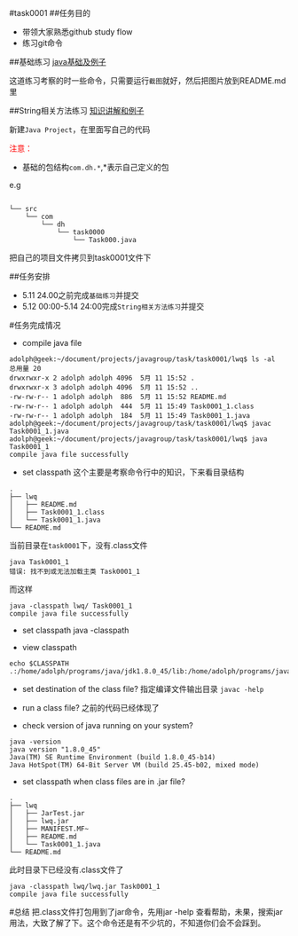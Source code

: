 #task0001
##任务目的
* 带领大家熟悉github study flow
* 练习git命令

##基础练习
[java基础及例子](http://www.tutorialspoint.com/javaexamples/java_environment_setup.htm)

这道练习考察的时一些命令，只需要运行`截图`就好，然后把图片放到README.md里

##String相关方法练习
[知识讲解和例子](http://www.tutorialspoint.com/javaexamples/java_strings.htm)

新建`Java Project`，在里面写自己的代码

<span style="color:red;">注意：</span>
* 基础的包结构`com.dh.*`,*表示自己定义的包

e.g
```shell

└── src
    └── com
        └── dh
            └── task0000
                └── Task000.java

```
把自己的项目文件拷贝到task0001文件下

##任务安排
* 5.11  24.00之前完成`基础练习`并提交
* 5.12 00:00-5.14 24:00完成`String相关方法练习`并提交

#任务完成情况
* compile java file

```shell
adolph@geek:~/document/projects/javagroup/task/task0001/lwq$ ls -al
总用量 20
drwxrwxr-x 2 adolph adolph 4096  5月 11 15:52 .
drwxrwxr-x 3 adolph adolph 4096  5月 11 15:52 ..
-rw-rw-r-- 1 adolph adolph  886  5月 11 15:52 README.md
-rw-rw-r-- 1 adolph adolph  444  5月 11 15:49 Task0001_1.class
-rw-rw-r-- 1 adolph adolph  184  5月 11 15:49 Task0001_1.java
adolph@geek:~/document/projects/javagroup/task/task0001/lwq$ javac Task0001_1.java 
adolph@geek:~/document/projects/javagroup/task/task0001/lwq$ java Task0001_1 
compile java file successfully
```

* set classpath
这个主要是考察命令行中的知识，下来看目录结构
```language
.
├── lwq
│   ├── README.md
│   ├── Task0001_1.class
│   └── Task0001_1.java
└── README.md
```
当前目录在`task0001`下，没有.class文件
```language
java Task0001_1
错误: 找不到或无法加载主类 Task0001_1
```
而这样
```language
java -classpath lwq/ Task0001_1
compile java file successfully
```

* set classpath
java -classpath

* view classpath
```language
echo $CLASSPATH
.:/home/adolph/programs/java/jdk1.8.0_45/lib:/home/adolph/programs/java/jdk1.8.0_45/jre/lib
```

* set destination of the class file?
指定编译文件输出目录
`javac -help`

*  run a class file?
之前的代码已经体现了

* check version of java running on your system?
```language
java -version
java version "1.8.0_45"
Java(TM) SE Runtime Environment (build 1.8.0_45-b14)
Java HotSpot(TM) 64-Bit Server VM (build 25.45-b02, mixed mode)
```

* set classpath when class files are in .jar file?
```language
.
├── lwq
│   ├── JarTest.jar
│   ├── lwq.jar
│   ├── MANIFEST.MF~
│   ├── README.md
│   └── Task0001_1.java
└── README.md
```
此时目录下已经没有.class文件了
```language
java -classpath lwq/lwq.jar Task0001_1
compile java file successfully
```
#总结
把.class文件打包用到了jar命令，先用jar -help 查看帮助，未果，搜索jar用法，大致了解了下。这个命令还是有不少坑的，不知道你们会不会踩到。
